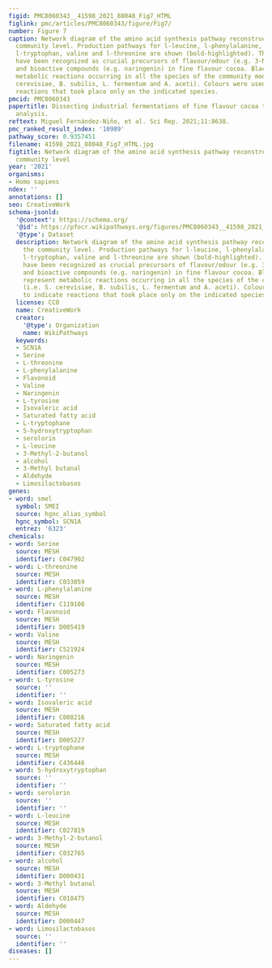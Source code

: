 ```yaml
---
figid: PMC8060343__41598_2021_88048_Fig7_HTML
figlink: pmc/articles/PMC8060343/figure/Fig7/
number: Figure 7
caption: Network diagram of the amino acid synthesis pathway reconstructed at the
  community level. Production pathways for l-leucine, l-phenylalanine, l-tyrosine.
  l-tryptophan, valine and l-threonine are shown (bold-highlighted). These aminoacids
  have been recognized as crucial precursors of flavour/odour (e.g. 3-Methyl-2-butanol)
  and bioactive compounds (e.g. naringenin) in fine flavour cocoa. Black arrows represent
  metabolic reactions occurring in all the species of the community model (i.e. S.
  cerevisiae, B. subilis, L. fermentum and A. aceti). Colours were used to indicate
  reactions that took place only on the indicated species.
pmcid: PMC8060343
papertitle: Dissecting industrial fermentations of fine flavour cocoa through metagenomic
  analysis.
reftext: Miguel Fernández-Niño, et al. Sci Rep. 2021;11:8638.
pmc_ranked_result_index: '10989'
pathway_score: 0.9357451
filename: 41598_2021_88048_Fig7_HTML.jpg
figtitle: Network diagram of the amino acid synthesis pathway reconstructed at the
  community level
year: '2021'
organisms:
- Homo sapiens
ndex: ''
annotations: []
seo: CreativeWork
schema-jsonld:
  '@context': https://schema.org/
  '@id': https://pfocr.wikipathways.org/figures/PMC8060343__41598_2021_88048_Fig7_HTML.html
  '@type': Dataset
  description: Network diagram of the amino acid synthesis pathway reconstructed at
    the community level. Production pathways for l-leucine, l-phenylalanine, l-tyrosine.
    l-tryptophan, valine and l-threonine are shown (bold-highlighted). These aminoacids
    have been recognized as crucial precursors of flavour/odour (e.g. 3-Methyl-2-butanol)
    and bioactive compounds (e.g. naringenin) in fine flavour cocoa. Black arrows
    represent metabolic reactions occurring in all the species of the community model
    (i.e. S. cerevisiae, B. subilis, L. fermentum and A. aceti). Colours were used
    to indicate reactions that took place only on the indicated species.
  license: CC0
  name: CreativeWork
  creator:
    '@type': Organization
    name: WikiPathways
  keywords:
  - SCN1A
  - Serine
  - L-threonine
  - L-phenylalanine
  - Flavonoid
  - Valine
  - Naringenin
  - L-tyrosine
  - Isovaleric acid
  - Saturated fatty acid
  - L-tryptophane
  - 5-hydroxytryptophan
  - serolorin
  - L-leucine
  - 3-Methyl-2-butanol
  - alcohol
  - 3-Methyl butanal
  - Aldehyde
  - Limosilactobasos
genes:
- word: smel
  symbol: SMEI
  source: hgnc_alias_symbol
  hgnc_symbol: SCN1A
  entrez: '6323'
chemicals:
- word: Serine
  source: MESH
  identifier: C047902
- word: L-threonine
  source: MESH
  identifier: C033059
- word: L-phenylalanine
  source: MESH
  identifier: C119108
- word: Flavonoid
  source: MESH
  identifier: D005419
- word: Valine
  source: MESH
  identifier: C521924
- word: Naringenin
  source: MESH
  identifier: C005273
- word: L-tyrosine
  source: ''
  identifier: ''
- word: Isovaleric acid
  source: MESH
  identifier: C008216
- word: Saturated fatty acid
  source: MESH
  identifier: D005227
- word: L-tryptophane
  source: MESH
  identifier: C436446
- word: 5-hydroxytryptophan
  source: ''
  identifier: ''
- word: serolorin
  source: ''
  identifier: ''
- word: L-leucine
  source: MESH
  identifier: C027819
- word: 3-Methyl-2-butanol
  source: MESH
  identifier: C032765
- word: alcohol
  source: MESH
  identifier: D000431
- word: 3-Methyl butanal
  source: MESH
  identifier: C018475
- word: Aldehyde
  source: MESH
  identifier: D000447
- word: Limosilactobasos
  source: ''
  identifier: ''
diseases: []
---
```


